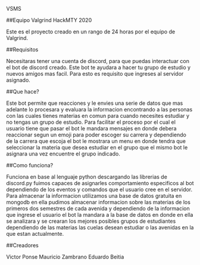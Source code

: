 VSMS

##Equipo Valgrind HackMTY 2020

Este es el proyecto creado en un rango de 24 horas por el equipo de Valgrind.

##Requisitos

Necesitaras tener una cuenta de discord, para que puedas interactuar con el bot de discord creado. Este bot te ayudara a hacer tu grupo de estudio y nuevos amigos mas facil. Para esto es requisito que ingreses al servidor asignado.

##Que hace?

Este bot permite que reacciones y le envies una serie de datos que mas adelante lo procesara y evaluara la informacion encontrando a las personas con las cuales tienes materias en comun para cuando necesites estudiar y no tengas un grupo de estudio. Para facilitar el proceso por el cual el usuario tiene que pasar el bot le mandara mensajes en donde debera reaccionar segun un emoji para poder escoger su carrera y dependiendo de la carrera que escoja el bot le mostrara un menu en donde tendra que seleccionar la materia que desea estudiar en el grupo que el mismo bot le asignara una vez encuentre el grupo indicado.

##Como funciona?

Funciona en base al lenguaje python descargando las librerias de discord.py fuimos capaces de asignarles comportamiento especificos al bot dependiendo de los eventos y comandos que el usuario cree en el servidor. Para almacenar la informacion utilizamos una base de datos gratuita en mongodb en ella pudimos almacenar informacion sobre las materias de los primeros dos semestres de cada avenida y dependiendo de la informacion que ingrese el usuario el bot la mandara a la base de datos en donde en ella se analizara y se crearan los mejores posibles grupos de estudiantes dependiendo de las materias las cuelas desean estudiar o las avenidas en la que estan actualmente.

##Creadores

Victor Ponse 
Mauricio Zambrano 
Eduardo Beitia 